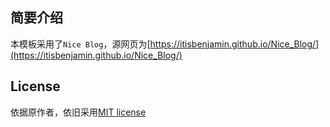 ## 简要介绍

本模板采用了`Nice Blog`，源网页为[https://itisbenjamin.github.io/Nice_Blog/](https://itisbenjamin.github.io/Nice_Blog/)

## License

依据原作者，依旧采用[MIT license](LICENSE.md)
